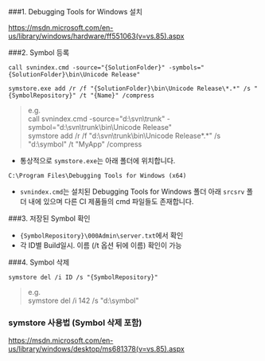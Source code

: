 ###1. Debugging Tools for Windows 설치

<https://msdn.microsoft.com/en-us/library/windows/hardware/ff551063(v=vs.85).aspx>

###2. Symbol 등록

```
call svnindex.cmd -source="{SolutionFolder}" -symbols="{SolutionFolder}\bin\Unicode Release"
```

```
symstore.exe add /r /f "{SolutionFolder}\bin\Unicode Release\*.*" /s "{SymbolRepository}" /t "{Name}" /compress
```

>e.g.  
call svnindex.cmd -source="d:\svn\trunk" -symbol="d:\svn\trunk\bin\Unicode Release"  
symstore add /r /f "d:\svn\trunk\bin\Unicode Release\*.*" /s "d:\symbol" /t "MyApp" /compress

- 통상적으로 `symstore.exe`는 아래 폴더에 위치합니다.
```
C:\Program Files\Debugging Tools for Windows (x64)
```
- `svnindex.cmd`는 설치된 Debugging Tools for Windows 폴더 아래 `srcsrv` 폴더 내에 있으며 다른 CI 제품들의 cmd 파일들도 존재합니다.

###3. 저장된 Symbol 확인

- `{SymbolRepository}\000Admin\server.txt`에서 확인
- 각 ID별 Build일시. 이름 (/t 옵션 뒤에 이름) 확인이 가능

###4. Symbol 삭제

```
symstore del /i ID /s "{SymbolRepository}"
```

>e.g.  
symstore del /i 142 /s "d:\symbol"

### symstore 사용법 (Symbol 삭제 포함)
<https://msdn.microsoft.com/en-us/library/windows/desktop/ms681378(v=vs.85).aspx>
